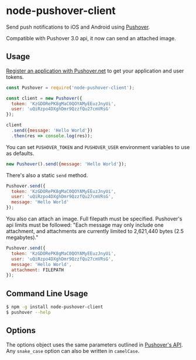 # node-pushover-client
Send push notifications to iOS and Android using [Pushover][site].

Compatible with Pushover 3.0 api, it now can send an attached image.

## Usage
[Register an application with Pushover.net][site-app] to get your application and user tokens.

```js
const Pushover = require('node-pushover-client');

const client = new Pushover({
  token: 'KzGDORePK8gMaC0QOYAMyEEuzJnyUi',
  user: 'uQiRzpo4DXghDmr9QzzfQu27cmVRsG'
});

client
  .send({message: 'Hello World'})
  .then(res => console.log(res));
```

You can set `PUSHOVER_TOKEN` and `PUSHOVER_USER` environment variables to use as defaults.

```js
new Pushover().send({message: 'Hello World'});
```

There's also a static `send` method.

```js
Pushover.send({
  token: 'KzGDORePK8gMaC0QOYAMyEEuzJnyUi',
  user: 'uQiRzpo4DXghDmr9QzzfQu27cmVRsG',
  message: 'Hello World'
});
```

You also can attach an image. Full filepath must be specified.
Pushover's api limits must be followed: "Each message may only include one attachment, and attachments are currently limited to 2,621,440 bytes (2.5 megabytes)."

```js
Pushover.send({
  token: 'KzGDORePK8gMaC0QOYAMyEEuzJnyUi',
  user: 'uQiRzpo4DXghDmr9QzzfQu27cmVRsG',
  message: 'Hello World',
  attachment: FILEPATH
});
```

## Command Line Usage
```sh
$ npm -g install node-pushover-client
$ pushover --help
```

## Options
The options object uses the same parameters outlined in [Pushover's API][site-api].
Any `snake_case` option can also be written in `camelCase`.

  [site]:           https://pushover.net                "Pushover"
  [site-app]:       https://pushover.net/apps/build     "Pushover: Register Application"
  [site-api]:       https://pushover.net/api            "Pushover API"
